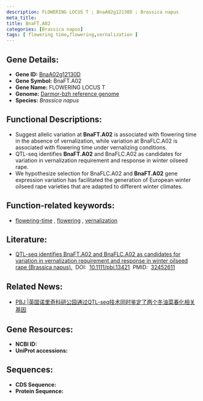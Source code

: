 ```yaml
---
description: FLOWERING LOCUS T ; BnaA02g12130D ; Brassica napus
meta_title:
title: BnaFT.A02
categories: [Brassica napus]
tags: [ flowering time,flowering,vernalization ]
---
```


## Gene Details:
- **Gene ID:**	[BnaA02g12130D]()
- **Gene Symbol:** BnaFT.A02
- **Gene Name:** FLOWERING LOCUS T
- **Genome:** [Darmor-bzh reference genome]()
- **Species:** *Brassica napus*

## Functional Descriptions:
   - Suggest allelic variation at **BnaFT.A02** is associated with flowering time in the absence of vernalization, while variation at BnaFLC.A02 is associated with flowering time under vernalizing conditions.
   - QTL-seq identifies **BnaFT.A02** and BnaFLC.A02 as candidates for variation in vernalization requirement and response in winter oilseed rape.
   - We hypothesize selection for BnaFLC.A02 and **BnaFT.A02** gene expression variation has facilitated the generation of European winter oilseed rape varieties that are adapted to different winter climates.

## Function-related keywords:
   - [flowering-time](/tags/flowering-time/)&nbsp;,&nbsp;[flowering](/tags/flowering/)&nbsp;,&nbsp;[vernalization](/tags/vernalization/)

## Literature:
   - [QTL-seq identifies BnaFT.A02 and BnaFLC.A02 as candidates for variation in vernalization requirement and response in winter oilseed rape (Brassica napus).]( https://onlinelibrary.wiley.com/doi/10.1111/pbi.13421)&nbsp;&nbsp;DOI:&nbsp;&nbsp;[10.1111/pbi.13421](https://onlinelibrary.wiley.com/doi/10.1111/pbi.13421)&nbsp;&nbsp;PMID:&nbsp;&nbsp;[32452611](https://pubmed.ncbi.nlm.nih.gov/32452611/)

## Related News:
   - [PBJ |英国诺里奇科研公园通过QTL-seq技术同时鉴定了两个冬油菜春化相关基因](https://mp.weixin.qq.com/s?__biz=Mzg3MDEwNDEyMg==&mid=2247489495&idx=2&sn=2c184b66e9068f2d2d074bc99d0db15c&chksm=ce93ba82f9e43394eda43ca70f0c76adbcc2aac6a64da40cff50dd48f347eb2703a2374370f3&scene=27#wechat_redirect)

## Gene Resources:
- **NCBI ID:**  [](https://www.ncbi.nlm.nih.gov/gene/?term=)
- **UniProt accessions:** [](https://www.uniprot.org/uniprotkb//entry)



## Sequences:
- **CDS Sequence:**
- **Protein Sequence:**
